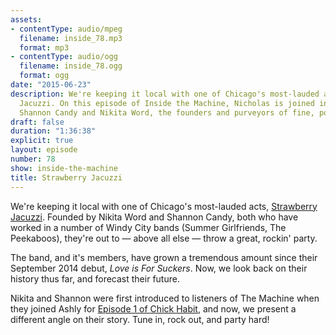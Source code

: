 ```yaml
---
assets:
- contentType: audio/mpeg
  filename: inside_78.mp3
  format: mp3
- contentType: audio/ogg
  filename: inside_78.ogg
  format: ogg
date: "2015-06-23"
description: We're keeping it local with one of Chicago's most-lauded acts, Strawberry
  Jacuzzi. On this episode of Inside the Machine, Nicholas is joined in-studio by
  Shannon Candy and Nikita Word, the founders and purveyors of fine, pop-punk music.
draft: false
duration: "1:36:38"
explicit: true
layout: episode
number: 78
show: inside-the-machine
title: Strawberry Jacuzzi
---
```

We're keeping it local with one of Chicago's most-lauded acts, [Strawberry Jacuzzi](https://www.facebook.com/StrawberryJacuzziBand). Founded by Nikita Word and Shannon Candy, both who have worked in a number of Windy City bands (Summer Girlfriends, The Peekaboos), they're out to &mdash; above all else &mdash; throw a great, rockin' party.

The band, and it's members, have grown a tremendous amount since their September 2014 debut, *Love is For Suckers*. Now, we look back on their history thus far, and forecast their future.

Nikita and Shannon were first introduced to listeners of The Machine when they joined Ashly for [Episode 1 of Chick Habit](/programs/chick-habit/1), and now, we present a different angle on their story. Tune in, rock out, and party hard!
